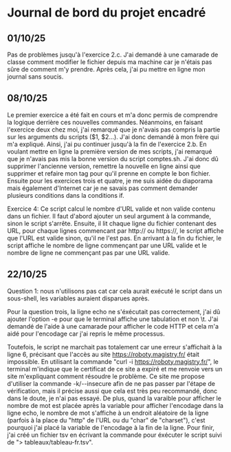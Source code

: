# Journal de bord du projet encadré
## 01/10/25
Pas de problèmes jusqu'à l'exercice 2.c. J'ai demandé à une camarade de classe comment modifier le fichier depuis ma machine car je n'étais pas sûre de comment m'y prendre. Après cela, j'ai pu mettre en ligne mon journal sans soucis.

## 08/10/25
Le premier exercice a été fait en cours et m'a donc permis de comprendre la logique derrière ces nouvelles commandes. Néanmoins, en faisant l'exercice deux chez moi, j'ai remarqué que je n'avais pas compris la partie sur les arguments du scripts ($1, $2...). J'ai donc demandé à mon frère qui m'a expliqué. Ainsi, j'ai pu continuer jusqu'à la fin de l'exercice 2.b.
En voulant mettre en ligne la première version de mes scripts, j'ai remarqué que je n'avais pas mis la bonne version du script comptes.sh. J'ai donc dû supprimer l'ancienne version, remettre la nouvelle en ligne ainsi que supprimer et refaire mon tag pour qu'il prenne en compte le bon fichier.
Ensuite pour les exercices trois et quatre, je me suis aidée du diaporama mais également d'Internet car je ne savais pas comment demander plusieurs conditions dans la conditions if.

Exercice 4:
Ce script calcul le nombre d'URL valide et non valide contenu dans un fichier.
Il faut d'abord ajouter un seul argument à la commande, sinon le script s'arrête. Ensuite, il lit chaque ligne du fichier contenant des URL, pour chaque lignes commencant par http:// ou https://, le script affiche que l'URL est valide sinon, qu'il ne l'est pas. En arrivant à la fin du fichier, le script affiche le nombre de ligne commençant par une URL valide et le nombre de ligne ne commençant pas par une URL valide.

## 22/10/25
Question 1: nous n'utilisons pas cat car cela aurait exécuté le script dans un sous-shell, les variables auraient disparues après.

Pour la question trois, la ligne echo ne s'éxécutait pas correctement, j'ai dû ajouter l'option -e pour que le terminal affiche une tabulation et non \t.
J'ai demandé de l'aide à une camarade pour afficher le code HTTP et cela m'a aidé pour l'encodage car j'ai repris le même processus.

Toutefois, le script ne marchait pas totalement car une erreur s'affichait à la ligne 6, précisant que l'accès au site https://roboty.magistry.fr/ était impossible. En utilisant la commande "curl -i https://roboty.magistry.fr/", le terminal m'indique que le certificat de ce site a expiré et me renvoie vers un site m'expliquant comment résoudre le problème. Ce site me propose d'utiliser la commande -k/--insecure afin de ne pas passer par l'étape de vérification, mais il précise aussi que cela est très peu recommandé, donc dans le doute, je n'ai pas essayé.
De plus, quand la varaible pour afficher le nombre de mot est placée après la variable pour afficher l'encodage dans la ligne echo, le nombre de mot s'affiche à un endroit aléatoire de la ligne (parfois à la place du "http" de l'URL ou du "char" de "charset"), c'est pourquoi j'ai placé la variable de l'encodage à la fin de la ligne.
Pour finir, j'ai créé un fichier tsv en écrivant la commande pour éxécuter le script suivi de "> tableaux/tableau-fr.tsv".
